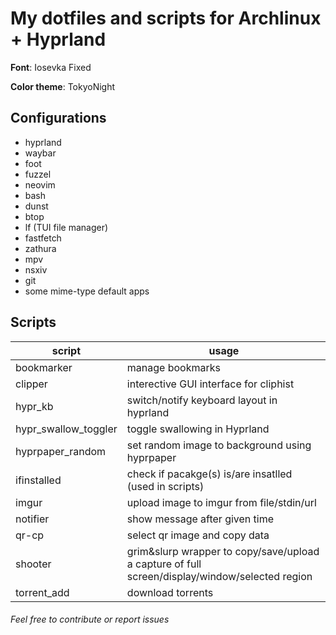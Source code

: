 # My dotfiles and scripts for Archlinux + Hyprland

**Font**: Iosevka Fixed

**Color theme**: TokyoNight

## Configurations

- hyprland
- waybar
- foot
- fuzzel
- neovim
- bash
- dunst
- btop
- lf (TUI file manager)
- fastfetch
- zathura
- mpv
- nsxiv
- git
- some mime-type default apps

## Scripts

| script               | usage                                                                                          |
|----------------------|------------------------------------------------------------------------------------------------|
| bookmarker           | manage bookmarks                                                                               |
| clipper              | interective GUI interface for cliphist                                                         |
| hypr_kb              | switch/notify keyboard layout in hyprland                                                      |
| hypr_swallow_toggler | toggle swallowing in Hyprland                                                                  |
| hyprpaper_random     | set random image to background using hyprpaper                                                 |
| ifinstalled          | check if pacakge(s) is/are insatlled (used in scripts)                                         |
| imgur                | upload image to imgur from file/stdin/url                                                      |
| notifier             | show message after given time                                                                  |
| qr-cp                | select qr image and copy data                                                                  |
| shooter              | grim&slurp wrapper to copy/save/upload a capture of full screen/display/window/selected region |
| torrent_add          | download torrents                                                                              |

###### Feel free to contribute or report issues
